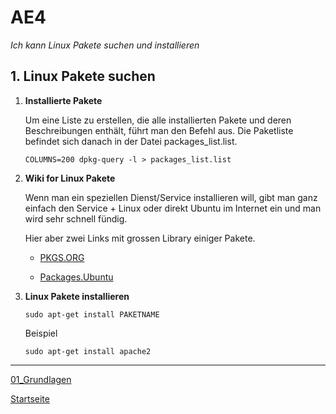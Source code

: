 # AE4
*Ich kann Linux Pakete suchen und installieren*

## 1. Linux Pakete suchen

1. **Installierte Pakete**

    Um eine Liste zu erstellen, die alle installierten Pakete und deren Beschreibungen enthält, führt man den Befehl aus. Die Paketliste befindet sich danach in der Datei packages_list.list.

    `COLUMNS=200 dpkg-query -l > packages_list.list`

2. **Wiki for Linux Pakete**

    Wenn man ein speziellen Dienst/Service installieren will, gibt man ganz einfach den Service + Linux oder direkt Ubuntu im Internet ein und man wird sehr schnell fündig.

    Hier aber zwei Links mit grossen Library einiger Pakete.

   - [PKGS.ORG](https://pkgs.org/)

   - [Packages.Ubuntu](https://packages.ubuntu.com/)

3. **Linux Pakete installieren**

    `sudo apt-get install PAKETNAME`

    Beispiel

    `sudo apt-get install apache2`
___

[01_Grundlagen](../01_Grundlage)

[Startseite](https://github.com/ask-yo-girl-about-me/Project-Future)
